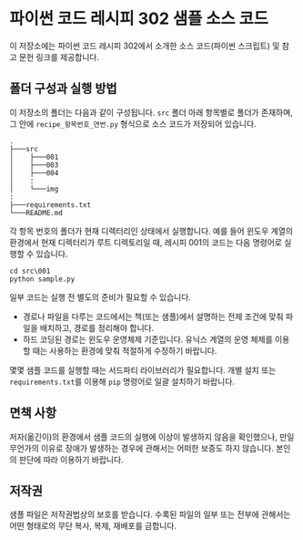 # 파이썬 코드 레시피 302 샘플 소스 코드

이 저장소에는 파이썬 코드 레시피 302에서 소개한 소스 코드(파이썬 스크립트) 및 참고 문헌 링크를 제공합니다.

## 폴더 구성과 실행 방법

이 저장소의 폴더는 다음과 같이 구성됩니다. `src` 폴더 아래 항목별로 폴더가 존재하며, 그 안에 `recipe_항목번호_연번.py` 형식으로 소스 코드가 저장되어 있습니다.

```
.
├───src
│    ├───001
│    ├───003
│    ├───004
│    :
│    └───img
:
├───requirements.txt
└───README.md
```

각 항목 번호의 폴더가 현재 디렉터리인 상태에서 실행합니다. 예를 들어 윈도우 계열의 환경에서 현재 디렉터리가 루트 디렉토리일 때, 레시피 001의 코드는 다음 명령어로 실행할 수 있습니다.

```
cd src\001
python sample.py
```

일부 코드는 실행 전 별도의 준비가 필요할 수 있습니다.

* 경로나 파일을 다루는 코드에서는 책(또는 샘플)에서 설명하는 전제 조건에 맞춰 파일을 배치하고, 경로를 정리해야 합니다.
* 하드 코딩된 경로는 윈도우 운영체제 기준입니다. 유닉스 계열의 운영 체제를 이용할 때는 사용하는 환경에 맞춰 적절하게 수정하기 바랍니다.

몇몇 샘플 코드를 실행할 때는 서드파티 라이브러리가 필요합니다. 개별 설치 또는 `requirements.txt`를 이용해 `pip` 명령어로 일괄 설치하기 바랍니다.

## 면책 사항

저자(옮긴이)의 환경에서 샘플 코드의 실행에 이상이 발생하지 않음을 확인했으나, 만일 무언가의 이유로 장애가 발생하는 경우에 관해서는 어떠한 보증도 하지 않습니다. 본인의 판단에 따라 이용하기 바랍니다.

## 저작권

샘플 파일은 저작권법상의 보호를 받습니다. 수록된 파일의 일부 또는 전부에 관해서는 어떤 형태로의 무단 복사, 복제, 재배포를 금합니다.

